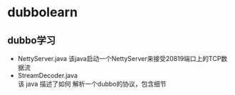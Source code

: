 # dubbolearn
## dubbo学习
- NettyServer.java 
  该java启动一个NettyServer来接受20819端口上的TCP数据流
- StreamDecoder.java  
   该 java 描述了如何 解析一个dubbo的协议，包含细节
